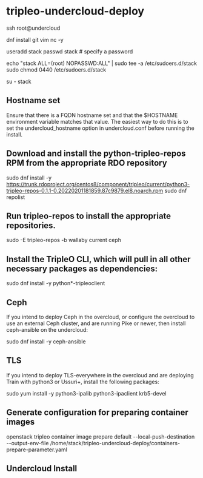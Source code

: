 # tripleo-undercloud-deploy

ssh root@undercloud

dnf install git vim nc -y

useradd stack
passwd stack  # specify a password

echo "stack ALL=(root) NOPASSWD:ALL" | sudo tee -a /etc/sudoers.d/stack
sudo chmod 0440 /etc/sudoers.d/stack

su - stack

## Hostname set
Ensure that there is a FQDN hostname set and that the $HOSTNAME environment variable matches that value. The easiest way to do this is to set the undercloud_hostname option in undercloud.conf before running the install.

## Download and install the python-tripleo-repos RPM from the appropriate RDO repository
sudo dnf install -y https://trunk.rdoproject.org/centos8/component/tripleo/current/python3-tripleo-repos-0.1.1-0.20220201181859.87c9879.el8.noarch.rpm
sudo dnf repolist

## Run tripleo-repos to install the appropriate repositories. 
sudo -E tripleo-repos -b wallaby current ceph

## Install the TripleO CLI, which will pull in all other necessary packages as dependencies:
sudo dnf install -y python*-tripleoclient

## Ceph

If you intend to deploy Ceph in the overcloud, or configure the overcloud to use an external Ceph cluster, and are running Pike or newer, then install ceph-ansible on the undercloud:

sudo dnf install -y ceph-ansible

## TLS
If you intend to deploy TLS-everywhere in the overcloud and are deploying Train with python3 or Ussuri+, install the following packages:

sudo yum install -y python3-ipalib python3-ipaclient krb5-devel

## Generate configuration for preparing container images
openstack tripleo container image prepare default   --local-push-destination   --output-env-file /home/stack/tripleo-undercloud-deploy/containers-prepare-parameter.yaml

## Undercloud Install
